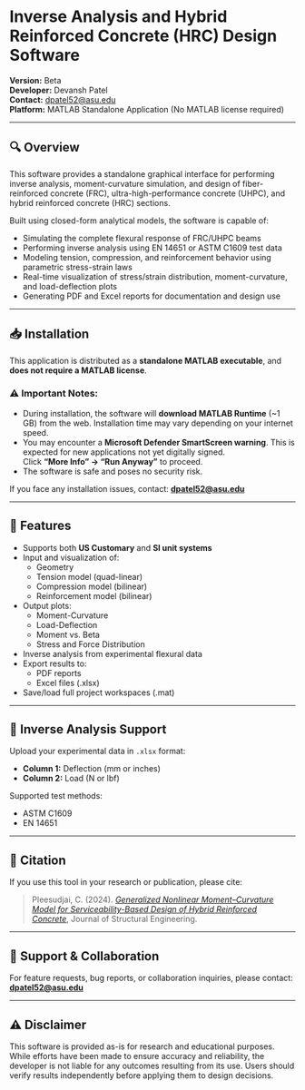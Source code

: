 # Inverse Analysis and Hybrid Reinforced Concrete (HRC) Design Software

**Version:** Beta  
**Developer:** Devansh Patel  
**Contact:** dpatel52@asu.edu  
**Platform:** MATLAB Standalone Application (No MATLAB license required)

---

## 🔍 Overview

This software provides a standalone graphical interface for performing inverse analysis, moment-curvature simulation, and design of fiber-reinforced concrete (FRC), ultra-high-performance concrete (UHPC), and hybrid reinforced concrete (HRC) sections.

Built using closed-form analytical models, the software is capable of:
- Simulating the complete flexural response of FRC/UHPC beams
- Performing inverse analysis using EN 14651 or ASTM C1609 test data
- Modeling tension, compression, and reinforcement behavior using parametric stress-strain laws
- Real-time visualization of stress/strain distribution, moment-curvature, and load-deflection plots
- Generating PDF and Excel reports for documentation and design use

---

## 📥 Installation

This application is distributed as a **standalone MATLAB executable**, and **does not require a MATLAB license**.

### ⚠️ Important Notes:
- During installation, the software will **download MATLAB Runtime** (~1 GB) from the web. Installation time may vary depending on your internet speed.
- You may encounter a **Microsoft Defender SmartScreen warning**. This is expected for new applications not yet digitally signed.  
  Click **“More Info” → “Run Anyway”** to proceed.
- The software is safe and poses no security risk.

If you face any installation issues, contact: **dpatel52@asu.edu**

---

## 🚀 Features

- Supports both **US Customary** and **SI unit systems**
- Input and visualization of:
  - Geometry
  - Tension model (quad-linear)
  - Compression model (bilinear)
  - Reinforcement model (bilinear)
- Output plots:
  - Moment-Curvature
  - Load-Deflection
  - Moment vs. Beta
  - Stress and Force Distribution
- Inverse analysis from experimental flexural data
- Export results to:
  - PDF reports
  - Excel files (.xlsx)
- Save/load full project workspaces (.mat)

---

## 🧪 Inverse Analysis Support

Upload your experimental data in `.xlsx` format:  
- **Column 1:** Deflection (mm or inches)  
- **Column 2:** Load (N or lbf)  

Supported test methods:
- ASTM C1609  
- EN 14651
---

## 📖 Citation

If you use this tool in your research or publication, please cite:

> Pleesudjai, C. (2024). [*Generalized Nonlinear Moment–Curvature Model for Serviceability-Based Design of Hybrid Reinforced Concrete*](https://doi.org/10.1061/JSENDH.STENG-12235), Journal of Structural Engineering.

---

## 💬 Support & Collaboration

For feature requests, bug reports, or collaboration inquiries, please contact:  
**dpatel52@asu.edu**

---

## ⚠️ Disclaimer

This software is provided as-is for research and educational purposes. While efforts have been made to ensure accuracy and reliability, the developer is not liable for any outcomes resulting from its use. Users should verify results independently before applying them to design decisions.

